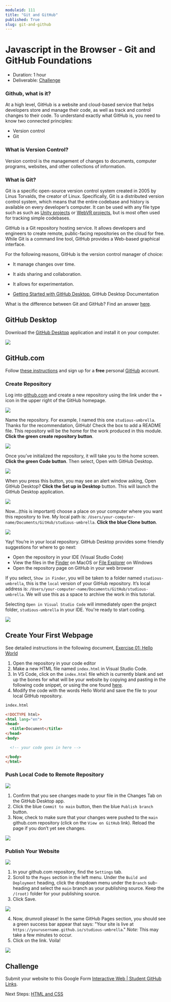 ```yaml
---
moduleid: 111
title: "Git and GitHub"
published: True
slug: git-and-github
---
```


# Javascript in the Browser - Git and GitHub Foundations

* Duration: 1 hour
* Deliverable: [Challenge](#challenge) 

### Github, what is it?
At a high level, GitHub is a website and cloud-based service that helps developers store and manage their code, as well as track and control changes to their code. To understand exactly what GitHub is, you need to know two connected principles:

* Version control
* Git

### What is Version Control?
Version control is the management of changes to documents, computer programs, websites, and other collections of information.

### What is Git?
Git is a specific open-source version control system created in 2005 by Linus Torvalds, the creator of Linux. Specifically, Git is a distributed version control system, which means that the entire codebase and history is available on every developer’s computer.  It can be used with any file type such as such as [Unity projects](https://unityatscale.com/unity-version-control-guide/how-to-setup-unity-project-on-github/) or [WebVR projects](https://aframe.io/), but is most often used for tracking simple codebases. 

GitHub is a Git repository hosting service. It allows developers and engineers to create remote, public-facing repositories on the cloud for free. While Git is a command line tool, GitHub provides a Web-based graphical interface.

For the following reasons, GitHub is the version control manager of choice:

* It manage changes over time.
* It aids sharing and collaboration.
* It allows for experimentation.

* [Getting Started with GitHub Desktop](https://docs.github.com/en/get-started/quickstart/hello-world), GitHub Desktop Documentation 

What is the difference between Git and GitHub? Find an answer [here](https://stackoverflow.com/questions/11816424/understanding-the-basics-of-git-and-github).


## GitHub Desktop 

Download the [GitHub Desktop](https://desktop.github.com/) application and install it on your computer.

![](assets/github-onboarding-01.png)

## GitHub.com

Follow [these instructions](https://docs.github.com/en/get-started/signing-up-for-github) and sign up for a **free** personal [GitHub](https://github.com/) account.

### Create Repository

Log into [github.com](https://github.com/) and create a new repository using the link under the `+` icon in the upper right of the GitHub homepage.

![](assets/github-onboarding-02.png)

Name the repository. For example, I named this one `studious-umbrella`. Thanks for the recommendation, GitHub! Check the box to add a README file. This repository will be the home for the work produced in this module. __Click the green create repository button__.

![](assets/github-onboarding-03.png)

Once you’ve initialized the repository, it will take you to the home screen. __Click the green Code button__. Then select, Open with GitHub Desktop.

![](assets/github-onboarding-04.png)

When you press this button, you may see an alert window asking, Open GitHub Desktop? __Click the Set up in Desktop__ button. This will launch the GitHub Desktop application.

![](assets/github-onboarding-05.png)

Now…(this is important) choose a place on your computer where you want this repository to live. My local path is: `/Users/your-computer-name/Documents/GitHub/studious-umbrella`. __Click the blue Clone button__.

![](assets/github-onboarding-06.png)

Yay! You’re in your local repository. GitHub Desktop provides some friendly suggestions for where to go next:

* Open the repository in your IDE (Visual Studio Code)
* View the files in the [Finder](https://support.apple.com/en-us/HT201732) on MacOS or [File Explorer](https://support.microsoft.com/en-us/windows/find-and-open-file-explorer-ef370130-1cca-9dc5-e0df-2f7416fe1cb1) on Windows
* Open the repository page on GitHub in your web browser

If you select, `Show in Finder`, you will be taken to a folder named `studious-umbrella`, this is the `local` version of your GitHub repository. It’s local address is: `/Users/your-computer-name/Documents/GitHub/studious-umbrella`. We will use this as a space to archive the work in this tutorial.

Selecting `Open in Visual Studio Code` will immediately open the project folder, `studious-umbrella` in your IDE. You're ready to start coding.

![](./images/111/111-32.png)

## Create Your First Webpage

See detailed instructions in the following document, [Exercise 01: Hello World](https://docs.google.com/document/d/10F3U7-U3mJdA2MdlDdrkt6iuydT4sq3Nv9OJk92AQKE/edit)

1. Open the repository in your code editor
2. Make a new HTML file named `index.html` in Visual Studio Code.
3. In VS Code, click on the `index.html` file which is currently blank and set up the bones for what will be your website by copying and pasting in the following code snippet, or using the one found [here](https://www.w3schools.com/html/html_basic.asp).
4. Modify the code with the words Hello World and save the file to your local GitHub repository.

```html
index.html

<!DOCTYPE html>
<html lang="en">
<head>
  <title>Document</title>
</head>
<body>

  <!-- your code goes in here -->

</body>
</html>
``` 

### Push Local Code to Remote Repository

![](./images/111/111-34.png)

1. Confirm that you see changes made to your file in the Changes Tab on the GitHub Desktop app.
2. Click the blue `Commit to main` button, then the blue `Publish branch` button.
3. Now, check to make sure that your changes were pushed to the `main` github.com repository (click on the `View on GitHub` link). Reload the page if you don’t yet see changes.

![](./images/111/111-35.png)

### Publish Your Website

![](./images/111/111-36.png)

1. In your github.com repository, find the `Settings` tab.
2. Scroll to the `Pages` section in the left menu. Under the `Build and Deployment` heading, click the dropdown menu under the `Branch` sub-heading and select the `main` branch as your publishing source. Keep the `/(root)` folder for your publishing source.
3. Click Save.

![](./images/111/111-37.png)

4. Now, drumroll please! In the same GitHub Pages section, you should see a green success bar appear that says: "Your site is live at `https://yourusername.github.io/studious-umbrella`." _Note:_ This may take a few minutes to occur.
5. Click on the link. Voila!

![](./images/111/111-38.png)

## Challenge

Submit your website to this Google Form [Interactive Web | Student GitHub Links](https://forms.gle/kTGHSLyyLvBBorBc9).

Next Steps: [HTML and CSS](./112-html-and-css.md)
